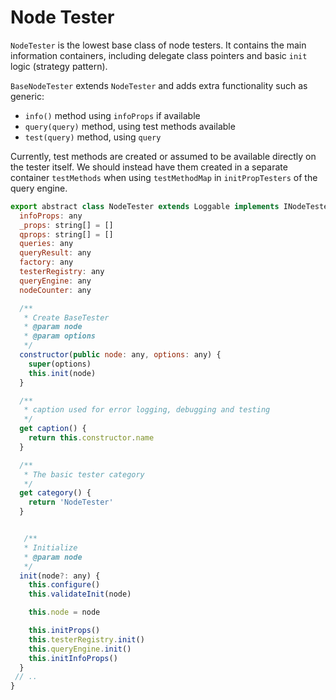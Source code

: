 # Node Tester

`NodeTester` is the lowest base class of node testers. It contains the main information containers, including delegate class pointers and basic `init` logic (strategy pattern).

`BaseNodeTester` extends `NodeTester` and adds extra functionality such as generic:

* `info()` method using `infoProps` if available
* `query(query)` method, using test methods available
* `test(query)` method, using `query`

Currently, test methods are created or assumed to be available directly on the tester itself. We should instead have them created in a separate container `testMethods` when using `testMethodMap` in `initPropTesters` of the query engine.

```js
export abstract class NodeTester extends Loggable implements INodeTester {
  infoProps: any
  _props: string[] = []
  qprops: string[] = []
  queries: any
  queryResult: any
  factory: any
  testerRegistry: any
  queryEngine: any
  nodeCounter: any

  /**
   * Create BaseTester
   * @param node
   * @param options
   */
  constructor(public node: any, options: any) {
    super(options)
    this.init(node)
  }

  /**
   * caption used for error logging, debugging and testing
   */
  get caption() {
    return this.constructor.name
  }

  /**
   * The basic tester category
   */
  get category() {
    return 'NodeTester'
  }


   /**
   * Initialize
   * @param node
   */
  init(node?: any) {
    this.configure()
    this.validateInit(node)

    this.node = node

    this.initProps()
    this.testerRegistry.init()
    this.queryEngine.init()
    this.initInfoProps()
  }
 // ..
}
```
